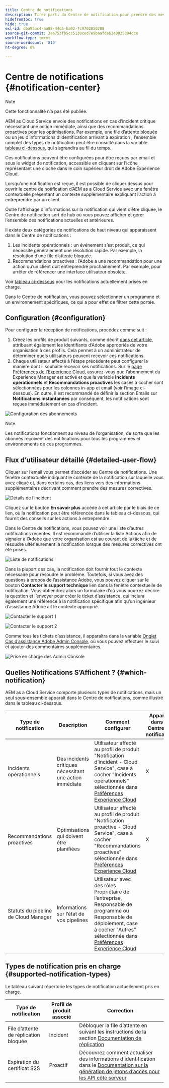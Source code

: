 ```yaml
---
title: Centre de notifications
description: Tirez parti du Centre de notification pour prendre des mesures appropriées concernant les incidents et d'autres informations importantes
hidefromtoc: true
hide: true
exl-id: d5a95ac4-aa88-44d5-ba02-7c9702050208
source-git-commit: 3aa753fb5cc5130ced7e9baafde63e8825394dce
workflow-type: tm+mt
source-wordcount: '810'
ht-degree: 0%

---
```


# Centre de notifications {#notification-center}

>[!NOTE]
>Cette fonctionnalité n’a pas été publiée.

AEM as Cloud Service envoie des notifications en cas d’incident critique nécessitant une action immédiate, ainsi que des recommandations proactives pour les optimisations. Par exemple, une file d’attente bloquée ou un jeu d’informations d’identification arrivant à expiration ; l’ensemble complet des types de notification peut être consulté dans la variable [tableau ci-dessous](#supported-notification-types), qui s’agrandira au fil du temps.

Ces notifications peuvent être configurées pour être reçues par email et sous le widget de notification, accessible en cliquant sur l’icône représentant une cloche dans le coin supérieur droit de Adobe Experience Cloud.

Lorsqu’une notification est reçue, il est possible de cliquer dessus pour ouvrir le centre de notification d’AEM as a Cloud Service avec une fenêtre contextuelle présentant un contexte supplémentaire expliquant l’action à entreprendre par un client.

Outre l’affichage d’informations sur la notification qui vient d’être cliquée, le Centre de notification sert de hub où vous pouvez afficher et gérer l’ensemble des notifications actuelles et antérieures. <!-- It can be accessed directly at the url TBD (Alexandru: I'm intentionally keeping it TBD for now so customers don't find it) -->

Il existe deux catégories de notifications de haut niveau qui apparaissent dans le Centre de notifications :

1. Les incidents opérationnels : un événement s’est produit, ce qui nécessite généralement une résolution rapide. Par exemple, la résolution d’une file d’attente bloquée.
1. Recommandations proactives : l’Adobe a une recommandation pour une action qu’un client doit entreprendre prochainement. Par exemple, pour arrêter de référencer une interface utilisateur obsolète.

Voir [tableau ci-dessous](#supported-notification-types) pour les notifications actuellement prises en charge.

Dans le Centre de notification, vous pouvez sélectionner un programme et un environnement spécifiques, ce qui a pour effet de filtrer cette portée.

## Configuration {#configuration}

Pour configurer la réception de notifications, procédez comme suit :

1. Créez les profils de produit suivants, comme décrit [dans cet article](/help/journey-onboarding/notification-profiles.md), attribuant également les identifiants d’Adobe appropriés de votre organisation à ces profils. Cela permet à un administrateur de déterminer quels utilisateurs peuvent recevoir ces notifications.
1. Chaque utilisateur affecté à l’étape précédente peut configurer la manière dont il souhaite recevoir ses notifications. Sur le [page Préférences de l’Experience Cloud](https://experience.adobe.com/preferences/notification-section), assurez-vous que l’abonnement du Experience Manager est activé et que la variable **Incidents opérationnels** et **Recommandations proactives** les cases à cocher sont sélectionnées pour les colonnes in-app et email (voir l’image ci-dessous). En outre, il est recommandé de définir la section Emails sur **Notifications instantanées** par conséquent, les notifications sont reçues immédiatement en cas d’incident.

![Configuration des abonnements](/help/operations/assets/configure-subscriptions.png)

>[!NOTE]
>Les notifications fonctionnent au niveau de l’organisation, de sorte que les abonnés reçoivent des notifications pour tous les programmes et environnements de ces programmes.

## Flux d’utilisateur détaillé {#detailed-user-flow}

Cliquer sur l’email vous permet d’accéder au Centre de notifications. Une fenêtre contextuelle indiquant le contexte de la notification sur laquelle vous avez cliqué et, dans certains cas, des liens vers des informations supplémentaires décrivant comment prendre des mesures correctives.

![Détails de l’incident](/help/operations/assets/incident-details.png)

Cliquez sur le bouton **En savoir plus** accède à cet article par le biais de ce lien, où la notification peut être référencée dans le tableau ci-dessous, qui fournit des conseils sur les actions à entreprendre.

Dans le Centre de notifications, vous pouvez voir une liste d’autres notifications récentes. Il est recommandé d’utiliser la liste Actions afin de signaler à l’Adobe que votre organisation est au courant de la tâche et de résoudre ultérieurement la notification lorsque des mesures correctives ont été prises.

![Liste de notifications](/help/operations/assets/notification-list.png)

Dans la plupart des cas, la notification doit fournir tout le contexte nécessaire pour résoudre le problème. Toutefois, si vous avez des questions à propos de l’assistance Adobe, vous pouvez cliquer sur le bouton **Contacter le support technique** lien dans la fenêtre contextuelle de notification. Vous obtiendrez alors un formulaire d’où vous pourrez décrire la question et l’envoyer pour créer le ticket d’assistance, qui inclura également une référence à la notification spécifique afin qu’un ingénieur d’assistance Adobe ait le contexte approprié.

![Contacter le support 1](/help/operations/assets/contact-support1.png)

![Contacter le support 2](/help/operations/assets/contact-support2.png)

Comme tous les tickets d’assistance, il apparaîtra dans la variable [Onglet Cas d’assistance Adobe Admin Console](https://helpx.adobe.com/enterprise/using/support-for-enterprise.html), où vous pouvez effectuer le suivi et ajouter des commentaires supplémentaires.

![Prise en charge des Admin Console](/help/operations/assets/admin-console-support.png)

## Quelles Notifications S’Affichent ? {#which-notification}

AEM as a Cloud Service comporte plusieurs types de notifications, mais un seul sous-ensemble apparaît dans le Centre de notifications, comme illustré dans le tableau ci-dessous.

| Type de notification | Description | Comment configurer | Apparaît dans le Centre de notification |
|---|---|---|---|
| Incidents opérationnels | Des incidents critiques nécessitant une action immédiate | Utilisateur affecté au profil de produit &quot;Notification d’incident - Cloud Service&quot;, case à cocher &quot;Incidents opérationnels&quot; sélectionnée dans [Préférences Experience Cloud](https://experience.adobe.com/preferences) | X |
| Recommandations proactives | Optimisations qui doivent être planifiées | Utilisateur affecté au profil de produit &quot;Notification proactive - Cloud Service&quot;, case à cocher &quot;Recommandations proactives&quot; sélectionnée dans [Préférences Experience Cloud](https://experience.adobe.com/preferences) | X |
| Statuts du pipeline de Cloud Manager | Informations sur l’état de vos pipelines | Utilisateur avec des rôles Propriétaire de l’entreprise, Responsable de programme ou Responsable de déploiement, case à cocher &quot;Autres&quot; sélectionnée dans [Préférences Experience Cloud](https://experience.adobe.com/preferences) |  |

## Types de notification pris en charge {#supported-notification-types}

Le tableau suivant répertorie les types de notification actuellement pris en charge.

| Type de notification | Profil de produit associé | Correction |
|---|---|---|
| File d’attente de réplication bloquée | Incident | Débloquer la file d’attente en suivant les instructions de la section [Documentation de réplication](/help/operations/replication.md#troubleshooting) |
| Expiration du certificat S2S | Proactif | Découvrez comment actualiser des informations d’identification dans le [Documentation sur la génération de jetons d’accès pour les API côté serveur](/help/implementing/developing/introduction/generating-access-tokens-for-server-side-apis.md#refresh-credentials) |


